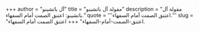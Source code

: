 +++
author = "آل باتشينو"
title = "مقولة آل باتشينو"
description = "مقولة آل باتشينو: اعتنق الصمت أمام السفهاء."
quote = '''اعتنق الصمت أمام السفهاء.'''
slug = "اعتنق-الصمت-أمام-السفهاء"
+++
اعتنق الصمت أمام السفهاء.
